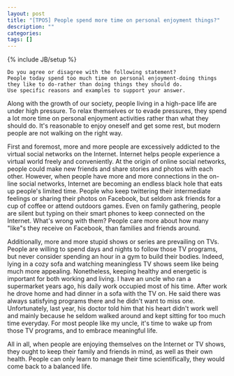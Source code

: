 ```yaml
---
layout: post
title: "[TPO5] People spend more time on personal enjoyment things?"
description: ""
categories: 
tags: []
---
```

{% include JB/setup %}

	Do you agree or disagree with the following statement? 
	People today spend too much time on personal enjoyment-doing things they like to do-rather than doing things they should do. 
	Use specific reasons and examples to support your answer.
	
	
Along with the growth of our society, people living in a high-pace life are under high pressure. To relax themselves or to evade pressures, they spend a lot more time on personal enjoyment activities rather than what they should do. It's reasonable to enjoy oneself and get some rest, but modern people are not walking on the right way.
	
First and foremost, more and more people are excessively addicted to the virtual social networks on the Internet. Internet helps people experience a virtual world freely and conveniently. At the origin of online social networks, people could make new friends and share stories and photos with each other. However, when people have more and more connections in the on-line social networks, Internet are becoming an endless black hole that eats up people's limited time. People who keep twittering their intermediate feelings or sharing their photos on Facebook, but seldom ask friends for a cup of coffee or attend outdoors games. Even on family gathering, people are silent but typing on their smart phones to keep connected on the Internet. What's wrong with them? People care more about how many "like"s they receive on Facebook, than families and friends around.
	
Additionally, more and more stupid shows or series are prevailing on TVs. People are willing to spend days and nights to follow those TV programs, but never consider spending an hour in a gym to build their bodies. Indeed, lying in a cozy sofa and watching meaningless TV shows seem like being much more appealing. Nonetheless, keeping healthy and energetic is important for both working and living. I have an uncle who ran a supermarket years ago, his daily work occupied most of his time. After work he drove home and had dinner in a sofa with the TV on. He said there was always satisfying programs there and he didn't want to miss one. Unfortunately, last year, his doctor told him that his heart didn't work well and mainly because he seldom walked around and kept sitting for too much time everyday. For most people like my uncle, it's time to wake up from those TV programs, and to embrace meaningful life.
	
All in all, when people are enjoying themselves on the Internet or TV shows, they ought to keep their family and friends in mind, as well as their own health. People can only learn to manage their time scientifically, they would come back to a balanced life.
	
	